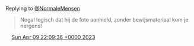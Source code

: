 Replying to [@NormaleMensen](https://twitter.com/NormaleMensen/status/1645005291405049858)

> Nogal logisch dat hij de foto aanhield, zonder bewijsmateriaal kom je nergens\!

<img src="../../media/tweet.ico" width="12" /> [Sun Apr 09 22:09:36 +0000 2023](https://twitter.com/DromerDenker/status/1645187232351899648)